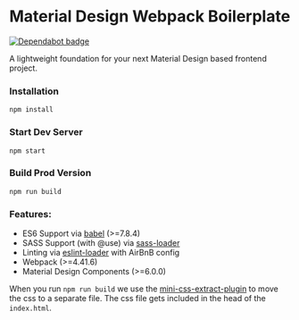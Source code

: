 # Material Design Webpack Boilerplate

[![Dependabot badge](https://flat.badgen.net/dependabot/pistell/material-design-webpack-boilerplate?icon=dependabot)](https://dependabot.com/)

A lightweight foundation for your next Material Design based frontend project.

### Installation

```
npm install
```

### Start Dev Server

```
npm start
```

### Build Prod Version

```
npm run build
```

### Features:

- ES6 Support via [babel](https://babeljs.io/) (>=7.8.4)
- SASS Support (with @use) via [sass-loader](https://github.com/jtangelder/sass-loader)
- Linting via [eslint-loader](https://github.com/MoOx/eslint-loader) with AirBnB config
- Webpack (>=4.41.6)
- Material Design Components (>=6.0.0)

When you run `npm run build` we use the [mini-css-extract-plugin](https://github.com/webpack-contrib/mini-css-extract-plugin) to move the css to a separate file. The css file gets included in the head of the `index.html`.
